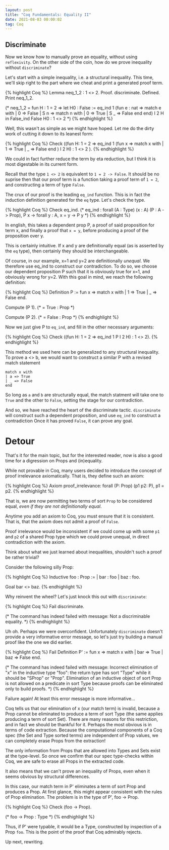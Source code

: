 ```yaml
---
layout: post
title: "Coq Fundamentals: Equality II"
date: 2021-08-03 00:00:02
tag: Coq
---
```


## Discriminate

 Now we know how to manually prove an equality, without using `reflexivity`.
   On the other side of the coin, how do we prove inequality without `discriminate`?

   Let's start with a simple inequality, i.e. a structural inequality. This time,
   we'll skip right to the part where we cheat and print a generated proof term.
 

{% highlight Coq %}
Lemma neq_1_2 : 1 <> 2.
Proof.
  discriminate.
Defined.
Print neq_1_2.

(* neq_1_2 = 
   fun H : 1 = 2 =>
   let H0 : False :=
     eq_ind 1
	   (fun e : nat =>
        match e with
        | 0 => False
        | S n => match n with
                 | 0 => True
                 | S _ => False
                 end
        end) I 2 H in
   False_ind False H0
        : 1 <> 2
 *)
{% endhighlight %}

    
 Well, this wasn't as simple as we might have hoped. Let me do the dirty work of cutting 
   it down to its leanest form:
 

{% highlight Coq %}
Check ((fun H: 1 = 2 =>
  eq_ind 1 (fun x =>
    match x with 
    | 1 => True
    | _ => False
    end
  ) I 2 H) : 1 <> 2
).
{% endhighlight %}


 We could in fact further reduce the term by eta reduction, but I think it is most digestable 
   in its current form.

   Recall that the type `1 <> 2` is equivalent to `1 = 2 -> False`. It should be no suprise
   then that our proof term is a function taking a proof term of `1 = 2`, and constructing
   a term of type `False`.

   The crux of our proof is the leading `eq_ind` function. This is in fact the 
   induction definition generated for the `eq` type. Let's check the type.
 

{% highlight Coq %}
Check eq_ind.
(* eq_ind
	 : forall (A : Type) (x : A) (P : A -> Prop),
       P x -> forall y : A, x = y -> P y
 *)
{% endhighlight %}


 In english, this takes a dependent prop P, a proof of said proposition 
   for term x, and finally a proof that `x = y`, before producing a proof 
   of the proposition over y.

   This is certainly intuitive. If x and y are definitionally equal (as is 
   asserted by the `eq` type), then certainly they should be interchangeable.

   Of course, in our example, x=1 and y=2 are definitionally *unequal*. We 
   therefore use eq_ind to construct our contradiction. To do so, we choose 
   our dependent proposition P such that it is obviously true for x=1, and 
   obviously wrong for y=2. With this goal in mind, we reach the following 
   definition:
 
{% highlight Coq %}
Definition P := fun x =>
  match x with 
  | 1 => True
  | _ => False
  end.

Compute (P 1).
(* = True : Prop *)

Compute (P 2).
(* = False : Prop *)
{% endhighlight %}

 
 Now we just give P to `eq_ind`, and fill in the other necessary arguments: 

{% highlight Coq %}
Check ((fun H: 1 = 2 => eq_ind 1 P I 2 H) : 1 <> 2).
{% endhighlight %}


 This method we used here can be generalized to any structural inequality. To prove 
   a <> b, we would want to construct a similar P with a revised match statement

   ```
   match x with 
   | a => True 
   | _ => False
   end
   ```
   
   So long as `a` and `b` are structurally equal, the match statment will take one to 
   `True` and the other to `False`, setting the stage for our contradiction.

   And so, we have reached the heart of the discriminate tactic. `discriminate` will 
   construct such a dependent proposition, and use `eq_ind` to construct a contradiction
   Once it has proved `False`, it can prove any goal.
 

# Detour 
 
 That's it for the main topic, but for the interested reader, now is also a good time 
   for a digression on Props and (in)equality.

   While not provable in Coq, many users decided to introduce the concept of proof 
   irrelevance axiomatically. That is, they define such an axiom:
 
{% highlight Coq %}
Axiom proof_irrelevance: forall (P: Prop) (p1 p2: P), p1 = p2.
{% endhighlight %}


 That is, we are now permitting two terms of sort `Prop` to be considered equal,
   *even if they are not definitionally equal*.

   Anytime you add an axiom to Coq, you must ensure that it is consistent. That is,
   that the axiom does not admit a proof of `False`.

   Proof irrelevance would be inconsistent if we could come up with some `p1` and `p2` 
   of a shared Prop type which we could prove unequal, in direct contradiction with 
   the axiom.

   Think about what we just learned about inequalities, shouldn't such a proof be 
   rather trivial?

   Consider the following silly Prop:
 
{% highlight Coq %}
Inductive foo : Prop :=
  | bar : foo 
  | baz : foo.

Goal bar <> baz.
{% endhighlight %}

 Why reinvent the wheel? Let's just knock this out with `discriminate`:
 
{% highlight Coq %}
Fail discriminate.

(* The command has indeed failed with message:
   Not a discriminable equality.
 *)
{% endhighlight %}
   
   Uh oh. Perhaps we were overconfident. Unfortunately `discriminate` doesn't provide a very 
   informative error message, so let's just try building a manual proof like the one we did 
   earlier.

{% highlight Coq %}
Fail Definition P' := fun x =>
  match x with 
  | bar => True
  | baz => False
  end.
 
(* The command has indeed failed with message:
   Incorrect elimination of "x" in the inductive type "foo":
   the return type has sort "Type" while it should be "SProp" or "Prop".
   Elimination of an inductive object of sort Prop
   is not allowed on a predicate in sort Type
   because proofs can be eliminated only to build proofs.
 *)
{% endhighlight %}


 Failure again! At least this error message is more informative...

   Coq tells us that our elimination of x (our match term) is invalid, because a Prop cannot
   be eliminated to produce a term of sort Type (the same applies producing a term of sort 
   Set). There are many reasons for this restriction, and in fact we should be thankful for 
   it. Perhaps the most obvious is in terms of code extraction. Because the computational 
   components of a Coq spec (the Set and Type sorted terms) are independent of Prop values,
   we can completely erase Props from the extraction!

   The only information from Props that are allowed into Types and Sets exist at the 
   type-level. So once we confirm that our spec type-checks within Coq, we are safe to erase 
   all Props in the extracted code.

   It also means that we can't prove an inequality of Props, even when it seems obvious by 
   structural differences.

   In this case, our match term in P' eliminates a term of sort Prop and produces a Prop.
   At first glance, this might appear consistent with the rules of Prop elimination. The
   problem is in the type of P', foo -> Prop.
 
{% highlight Coq %}
Check (foo -> Prop).
   
(* foo -> Prop : Type *)
{% endhighlight %}


 Thus, if P' were typable, it would be a Type, constructed by inspection of 
   a Prop `foo`. This is the point of the proof that Coq admirably rejects.
 

 Up next, rewriting. 
